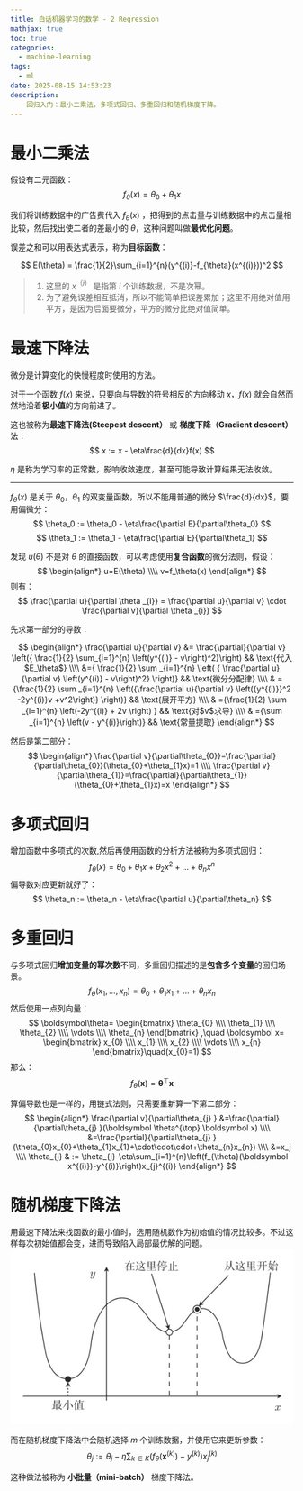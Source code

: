 ```yaml
---
title: 白话机器学习的数学 - 2 Regression
mathjax: true
toc: true
categories:
  - machine-learning
tags:
  - ml
date: 2025-08-15 14:53:23
description:
	回归入门：最小二乘法，多项式回归、多重回归和随机梯度下降。
---
```


# 最小二乘法
假设有二元函数：
$$
f_{\theta}(x)=\theta_{0}+\theta_{1}x
$$

我们将训练数据中的广告费代入 $f_{\theta}(x)$  ，把得到的点击量与训练数据中的点击量相比较，然后找出使二者的差最小的 $\theta$，这种问题叫做**最优化问题**。

误差之和可以用表达式表示，称为**目标函数**：

$$
E(\theta) = \frac{1}{2}\sum_{i=1}^{n}(y^{(i)}-f_{\theta}(x^{(i)}))^2
$$
> 1. 这里的 $x^{（i）}$ 是指第 $i$ 个训练数据，不是次幂。
> 2. 为了避免误差相互抵消，所以不能简单把误差累加；这里不用绝对值用平方，是因为后面要微分，平方的微分比绝对值简单。

# 最速下降法

微分是计算变化的快慢程度时使用的方法。

对于一个函数 $f(x)$ 来说，只要向与导数的符号相反的方向移动 $x$，$f(x)$ 就会自然而然地沿着**极小值**的方向前进了。

这也被称为**最速下降法(Steepest descent）** 或 **梯度下降（Gradient descent）** 法：
$$
x := x - \eta\frac{d}{dx}f(x)
$$

$\eta$ 是称为学习率的正常数，影响收敛速度，甚至可能导致计算结果无法收敛。

---

$f_{\theta}(x)$ 是关于 $\theta_0$，$\theta_1$ 的双变量函数，所以不能用普通的微分 $\frac{d}{dx}$，要用偏微分：
$$
\theta_0 := \theta_0 - \eta\frac{\partial E}{\partial\theta_0}
$$
$$
\theta_1 := \theta_1 - \eta\frac{\partial E}{\partial\theta_1}
$$

发现 $u(\theta)$ 不是对 $\theta$ 的直接函数，可以考虑使用**复合函数**的微分法则，假设：
$$
\begin{align*}
u=E(\theta)
\\\\
v=f_\theta(x)
\end{align*}
$$
则有：
$$
\frac{\partial u}{\partial \theta _{i}} = \frac{\partial u}{\partial v} \cdot \frac{\partial v}{\partial \theta _{i}}
$$

先求第一部分的导数：

$$
\begin{align*}
	\frac{\partial u}{\partial v}
	&= \frac{\partial}{\partial v} 
	\left({ \frac{1}{2} \sum_{i=1}^{n} \left(y^{(i)} - v\right)^2}\right) && \text{代入$E_\theta$}
	\\\\
	&={ \frac{1}{2} \sum _{i=1}^{n} \left(
	{ \frac{\partial u}{\partial v} \left(y^{(i)} - v\right)^2} \right)} && \text{微分分配律}
	\\\\
	  & ={\frac{1}{2} \sum _{i=1}^{n} \left({\frac{\partial u}{\partial v} \left({y^{(i)}}^2 -2y^{(i)}v +v^2\right)} \right)} && \text{展开平方} 
	\\\\
	  & ={\frac{1}{2} \sum _{i=1}^{n} \left(-2y^{(i)} + 2v \right) }                                                          && \text{对$v$求导}   
	\\\\
	  & ={\sum _{i=1}^{n} \left(v - y^{(i)}\right)}                                                                           && \text{常量提取} 
\end{align*}
$$

然后是第二部分：
$$
\begin{align*}
\frac{\partial v}{\partial\theta_{0}}=\frac{\partial}{\partial\theta_{0}}(\theta_{0}+\theta_{1}x)=1
\\\\
\frac{\partial v}{\partial\theta_{1}}=\frac{\partial}{\partial\theta_{1}}(\theta_{0}+\theta_{1}x)=x
\end{align*}
$$

# 多项式回归

增加函数中多项式的次数,然后再使用函数的分析方法被称为多项式回归：
$$
f_\theta(x) = \theta_0 + \theta_1x + \theta_2x^2 + \dots + \theta_nx^n
$$
偏导数对应更新就好了：
$$
\theta_n := \theta_n - \eta\frac{\partial u}{\partial\theta_n}
$$

# 多重回归

与多项式回归**增加变量的幂次数**不同，多重回归描述的是**包含多个变量**的回归场景。
$$
f_\theta(x_1, \dots ,x_n) = \theta_0 + \theta_1 x_1 + \dots + \theta_n x_n
$$
然后使用一点列向量：
$$
\boldsymbol\theta=
\begin{bmatrix}
	\theta_{0} \\\\
	\theta_{1} \\\\
	\theta_{2} \\\\
	\vdots     \\\\
	\theta_{n}
\end{bmatrix}
,\quad
\boldsymbol x=
\begin{bmatrix}
	x_{0}  \\\\
	x_{1}  \\\\
	x_{2}  \\\\
	\vdots \\\\
	x_{n}
\end{bmatrix}\quad(x_{0}=1)
$$
那么：
$$f_{\theta}(\boldsymbol x)=\boldsymbol\theta^\top \boldsymbol x$$

算偏导数也是一样的，用链式法则，只需要重新算一下第二部分：
$$
\begin{align*}
	\frac{\partial v}{\partial\theta_{j} }
	&=\frac{\partial}{\partial\theta_{j} }(\boldsymbol \theta^{\top} \boldsymbol x)
	\\\\
	&=\frac{\partial}{\partial\theta_{j} }(\theta_{0}x_{0}+\theta_{1}x_{1}+\cdot\cdot\cdot+\theta_{n}x_{n})
	\\\\
	&=x_j
	\\\\
	\theta_{j} & := \theta_{j}-\eta\sum_{i=1}^{n}\left(f_{\theta}(\boldsymbol x^{(i)})-y^{(i)}\right)x_{j}^{(i)}
\end{align*}
$$

# 随机梯度下降法

用最速下降法来找函数的最小值时，选用随机数作为初始值的情况比较多。不过这样每次初始值都会变，进而导致陷入局部最优解的问题。
![alt text](2025-08-15-math-in-dl-in-plain-02/image.png)

而在随机梯度下降法中会随机选择 $m$ 个训练数据，并使用它来更新参数：
$$
\theta_{j}:=\theta_{j}-\eta\sum_{k\in K}\left(f_{\theta}(\boldsymbol x^{(k)})-y^{(k)}\right)x_{j}^{(k)}
$$

这种做法被称为 **小批量（mini-batch）** 梯度下降法。